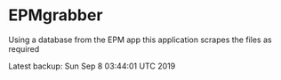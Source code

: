 # EPMgrabber
Using a database from the EPM app this application scrapes the files as required


Latest backup: Sun Sep 8 03:44:01 UTC 2019
